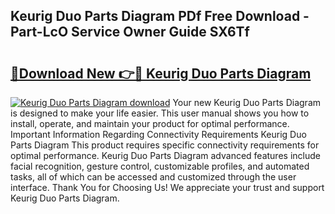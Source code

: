 ## Keurig Duo Parts Diagram PDf Free Download - Part-LcO Service Owner Guide SX6Tf

# <h2><a href="http://dfhl3r7.blite.top/?on=Keurig+Duo+Parts+Diagram">🔗Download New 👉🔴 Keurig Duo Parts Diagram</a></h2>

[![Keurig Duo Parts Diagram download](https://i.imgur.com/lujVjoI.png)](http://dfhl3r7.blite.top/?on=Keurig+Duo+Parts+Diagram)
Your new Keurig Duo Parts Diagram is designed to make your life easier. This user manual shows you how to install, operate, and maintain your product for optimal performance. Important Information Regarding Connectivity Requirements Keurig Duo Parts Diagram This product requires specific connectivity requirements for optimal performance. Keurig Duo Parts Diagram advanced features include facial recognition, gesture control, customizable profiles, and automated tasks, all of which can be accessed and customized through the user interface. Thank You for Choosing Us! We appreciate your trust and support Keurig Duo Parts Diagram.
